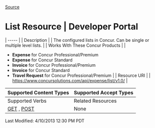 [Source](https://developer.concur.com/list-item/list-resource "Permalink to List Resource | Developer Portal")

# List Resource | Developer Portal


| ----- |
|  Description |
|  The configured lists in Concur. Can be single or multiple level lists. |
|  Works With These Concur Products |
|

* **Expense** for Concur Professional/Premium
* **Expense** for Concur Standard
* **Invoice** for Concur Professional/Premium
* **Invoice** for Concur Standard
* **Travel Request** for Concur Professional/Premium
 |
|  Resource URI |
|  https://www.concursolutions.com/api/expense/list/v1.0/ |

| Supported Content Types | Supported Accept Types |
| ----------------------- | ---------------------- |
| Supported Verbs         | Related Resources      |
| [GET][1] , [POST][2]    | None                   |

  
Last Modified: 4/10/2013 12:30 PM PDT

[1]: https://developer.concur.com/node/343
[2]: https://developer.concur.com/node/362
